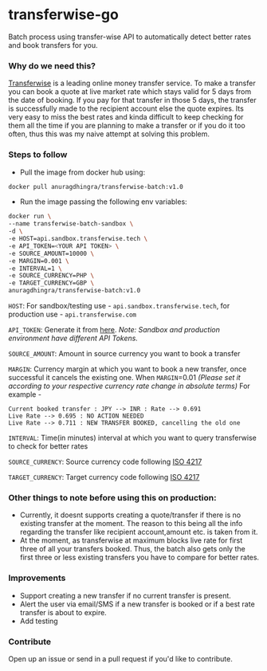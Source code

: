 # transferwise-go
Batch process using transfer-wise API to automatically detect better rates and book transfers for you.

### Why do we need this?
[Transferwise](https://transferwise.com/) is a leading online money transfer service. 
To make a transfer you can book a quote at live market rate which stays valid for 5 days from the date of booking.
If you pay for that transfer in those 5 days, the transfer is successfully made to the recipient account else the quote expires.
Its very easy to miss the best rates and kinda difficult to keep checking for them all the time if you are planning to make a transfer or if you do it too often, 
thus this was my naive attempt at solving this problem.


### Steps to follow
- Pull the image from docker hub using:

```bash
docker pull anuragdhingra/transferwise-batch:v1.0
```

- Run the image passing the following env variables:

```bash
docker run \
--name transferwise-batch-sandbox \
-d \
-e HOST=api.sandbox.transferwise.tech \
-e API_TOKEN=<YOUR API TOKEN> \
-e SOURCE_AMOUNT=10000 \
-e MARGIN=0.001 \
-e INTERVAL=1 \
-e SOURCE_CURRENCY=PHP \
-e TARGET_CURRENCY=GBP \
anuragdhingra/transferwise-batch:v1.0
```

`HOST`: For sandbox/testing use - `api.sandbox.transferwise.tech`, for production use - `api.transferwise.com`

`API_TOKEN`: Generate it from [here](https://transferwise.com/help/19/transferwise-for-business/2958229/whats-a-personal-api-token-and-how-do-i-get-one).
_Note: Sandbox and production environment have different API Tokens._

`SOURCE_AMOUNT`: Amount in source currency you want to book a transfer

`MARGIN`: Currency margin at which you want to book a new transfer, once successful it cancels the existing one.
When `MARGIN`=0.01
_(Please set it according to your respective currency rate change in absolute terms)_
For example -
```
Current booked transfer : JPY --> INR : Rate --> 0.691
Live Rate --> 0.695 : NO ACTION NEEDED
Live Rate --> 0.711 : NEW TRANSFER BOOKED, cancelling the old one
```

`INTERVAL`: Time(in minutes) interval at which you want to query transferwise to check for better rates

`SOURCE_CURRENCY`: Source currency code following [ISO 4217](https://www.xe.com/iso4217.php)

`TARGET_CURRENCY`: Target currency code following [ISO 4217](https://www.xe.com/iso4217.php)

### Other things to note before using this on production:
- Currently, it doesnt supports creating a quote/transfer if there is no existing transfer at the moment. 
The reason to this being all the info regarding the transfer like recipient account,amount etc. is taken from it.
- At the moment, as transferwise at maximum blocks live rate for first three of all your transfers booked.
Thus, the batch also gets only the first three or less existing transfers you have to compare for better rates.


### Improvements

- Support creating a new transfer if no current transfer is present.
- Alert the user via email/SMS if a new transfer is booked or if a best rate transfer is about to expire.
- Add testing


### Contribute
Open up an issue or send in a pull request if you'd like to contribute.







